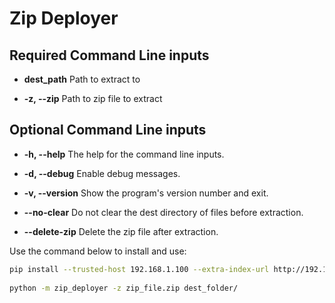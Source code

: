 Zip Deployer  
=============================
  
Required Command Line inputs
-----------------------------

- **dest_path** Path to extract to  
  
- **-z, --zip** Path to zip file to extract  
  
Optional Command Line inputs
-----------------------------

- **-h, --help** The help for the command line inputs.  
  
- **-d, --debug** Enable debug messages.  
  
- **-v, --version** Show the program's version number and exit.  
  
- **--no-clear** Do not clear the dest directory of files before extraction.  
  
- **--delete-zip** Delete the zip file after extraction.  
  
Use the command below to install and use:  

```sh
pip install --trusted-host 192.168.1.100 --extra-index-url http://192.168.1.100:14480 zip_deployer  
  
python -m zip_deployer -z zip_file.zip dest_folder/  
```
